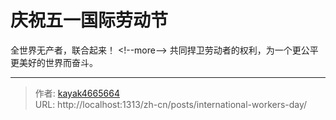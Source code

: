 # 庆祝五一国际劳动节


全世界无产者，联合起来！
&lt;!--more--&gt;
共同捍卫劳动者的权利，为一个更公平更美好的世界而奋斗。


---

> 作者: [kayak4665664](https://github.com/kayak4665664)  
> URL: http://localhost:1313/zh-cn/posts/international-workers-day/  

